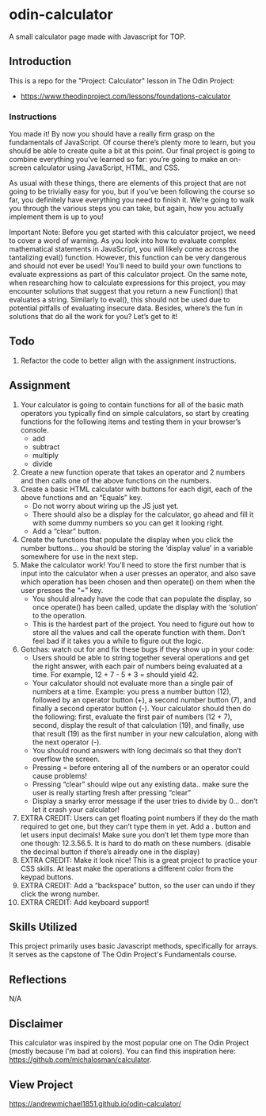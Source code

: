 # odin-calculator
A small calculator page made with Javascript for TOP.

## Introduction
This is a repo for the "Project: Calculator" lesson in The Odin Project:

- https://www.theodinproject.com/lessons/foundations-calculator

### Instructions

You made it! By now you should have a really firm grasp on the fundamentals of JavaScript. Of course there’s plenty more to learn, but you should be able to create quite a bit at this point. Our final project is going to combine everything you’ve learned so far: you’re going to make an on-screen calculator using JavaScript, HTML, and CSS.

As usual with these things, there are elements of this project that are not going to be trivially easy for you, but if you’ve been following the course so far, you definitely have everything you need to finish it. We’re going to walk you through the various steps you can take, but again, how you actually implement them is up to you!

Important Note: Before you get started with this calculator project, we need to cover a word of warning. As you look into how to evaluate complex mathematical statements in JavaScript, you will likely come across the tantalizing eval() function. However, this function can be very dangerous and should not ever be used! You’ll need to build your own functions to evaluate expressions as part of this calculator project. On the same note, when researching how to calculate expressions for this project, you may encounter solutions that suggest that you return a new Function() that evaluates a string. Similarly to eval(), this should not be used due to potential pitfalls of evaluating insecure data. Besides, where’s the fun in solutions that do all the work for you? Let’s get to it!

## Todo
1. Refactor the code to better align with the assignment instructions.

## Assignment

1. Your calculator is going to contain functions for all of the basic math operators you typically find on simple calculators, so start by creating functions for the following items and testing them in your browser’s console.
    * add
    * subtract
    * multiply
    * divide
2. Create a new function operate that takes an operator and 2 numbers and then calls one of the above functions on the numbers.
3. Create a basic HTML calculator with buttons for each digit, each of the above functions and an “Equals” key.
    * Do not worry about wiring up the JS just yet.
    * There should also be a display for the calculator, go ahead and fill it with some dummy numbers so you can get it looking right.
    * Add a “clear” button.
4. Create the functions that populate the display when you click the number buttons… you should be storing the ‘display value’ in a variable somewhere for use in the next step.
5. Make the calculator work! You’ll need to store the first number that is input into the calculator when a user presses an operator, and also save which operation has been chosen and then operate() on them when the user presses the “=” key.
    * You should already have the code that can populate the display, so once operate() has been called, update the display with the ‘solution’ to the operation.
    * This is the hardest part of the project. You need to figure out how to store all the values and call the operate function with them. Don’t feel bad if it takes you a while to figure out the logic.
6. Gotchas: watch out for and fix these bugs if they show up in your code:
    * Users should be able to string together several operations and get the right answer, with each pair of numbers being evaluated at a time. For example, 12 + 7 - 5 * 3 = should yield 42.
    * Your calculator should not evaluate more than a single pair of numbers at a time. Example: you press a number button (12), followed by an operator button (+), a second number button (7), and finally a second operator button (-). Your calculator should then do the following: first, evaluate the first pair of numbers (12 + 7), second, display the result of that calculation (19), and finally, use that result (19) as the first number in your new calculation, along with the next operator (-).
    * You should round answers with long decimals so that they don’t overflow the screen.
    * Pressing = before entering all of the numbers or an operator could cause problems!
    * Pressing “clear” should wipe out any existing data.. make sure the user is really starting fresh after pressing “clear”
    * Display a snarky error message if the user tries to divide by 0… don’t let it crash your calculator!
7. EXTRA CREDIT: Users can get floating point numbers if they do the math required to get one, but they can’t type them in yet. Add a . button and let users input decimals! Make sure you don’t let them type more than one though: 12.3.56.5. It is hard to do math on these numbers. (disable the decimal button if there’s already one in the display)
8. EXTRA CREDIT: Make it look nice! This is a great project to practice your CSS skills. At least make the operations a different color from the keypad buttons.
9. EXTRA CREDIT: Add a “backspace” button, so the user can undo if they click the wrong number.
10. EXTRA CREDIT: Add keyboard support!

## Skills Utilized
This project primarily uses basic Javascript methods, specifically for arrays. It serves as the capstone of The Odin Project's Fundamentals course.

## Reflections
N/A

## Disclaimer
This calculator was inspired by the most popular one on The Odin Project (mostly because I'm bad at colors). You can find this inspiration here: https://github.com/michalosman/calculator.

## View Project
https://andrewmichael1851.github.io/odin-calculator/
